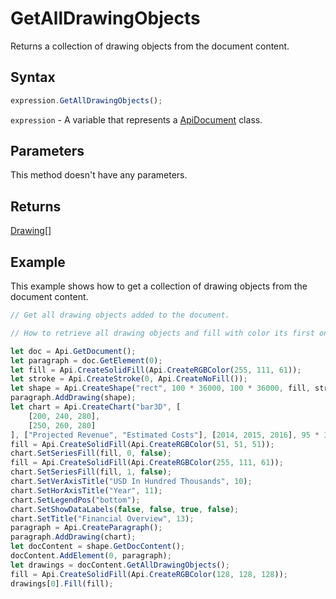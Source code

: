# GetAllDrawingObjects

Returns a collection of drawing objects from the document content.

## Syntax

```javascript
expression.GetAllDrawingObjects();
```

`expression` - A variable that represents a [ApiDocument](../ApiDocument.md) class.

## Parameters

This method doesn't have any parameters.

## Returns

[Drawing](../../Enumeration/Drawing.md)[]

## Example

This example shows how to get a collection of drawing objects from the document content.

```javascript editor-docx
// Get all drawing objects added to the document.

// How to retrieve all drawing objects and fill with color its first one.

let doc = Api.GetDocument();
let paragraph = doc.GetElement(0);
let fill = Api.CreateSolidFill(Api.CreateRGBColor(255, 111, 61));
let stroke = Api.CreateStroke(0, Api.CreateNoFill());
let shape = Api.CreateShape("rect", 100 * 36000, 100 * 36000, fill, stroke);
paragraph.AddDrawing(shape);
let chart = Api.CreateChart("bar3D", [
	[200, 240, 280],
	[250, 260, 280]
], ["Projected Revenue", "Estimated Costs"], [2014, 2015, 2016], 95 * 36000, 70 * 36000, 24);
fill = Api.CreateSolidFill(Api.CreateRGBColor(51, 51, 51));
chart.SetSeriesFill(fill, 0, false);
fill = Api.CreateSolidFill(Api.CreateRGBColor(255, 111, 61));
chart.SetSeriesFill(fill, 1, false);
chart.SetVerAxisTitle("USD In Hundred Thousands", 10);
chart.SetHorAxisTitle("Year", 11);
chart.SetLegendPos("bottom");
chart.SetShowDataLabels(false, false, true, false);
chart.SetTitle("Financial Overview", 13);
paragraph = Api.CreateParagraph();
paragraph.AddDrawing(chart);
let docContent = shape.GetDocContent();
docContent.AddElement(0, paragraph);
let drawings = docContent.GetAllDrawingObjects();
fill = Api.CreateSolidFill(Api.CreateRGBColor(128, 128, 128));
drawings[0].Fill(fill);
```
